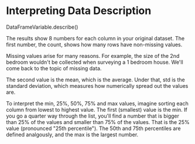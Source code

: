 # Interpreting Data Description

DataFrameVariable.describe()

The results show 8 numbers for each column in your original dataset. The first number, the count, shows how many rows have non-missing values.

Missing values arise for many reasons. For example, the size of the 2nd bedroom wouldn't be collected when surveying a 1 bedroom house. We'll come back to the topic of missing data.

The second value is the mean, which is the average. Under that, std is the standard deviation, which measures how numerically spread out the values are.

To interpret the min, 25%, 50%, 75% and max values, imagine sorting each column from lowest to highest value. The first (smallest) value is the min. If you go a quarter way through the list, you'll find a number that is bigger than 25% of the values and smaller than 75% of the values. That is the 25% value (pronounced "25th percentile"). The 50th and 75th percentiles are defined analgously, and the max is the largest number.
